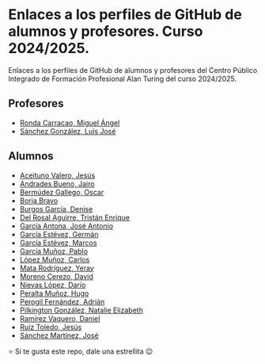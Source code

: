 # Enlaces a los perfiles de GitHub de alumnos y profesores. Curso 2024/2025.

Enlaces a los perfiles de GitHub de alumnos y profesores del Centro Público Integrado de Formación Profesional Alan Turing del curso 2024/2025.

## Profesores

* [Ronda Carracao, Miguel Ángel](https://github.com/profemronda)
* [Sánchez González, Luis José](https://github.com/LuisJoseSanchez)

## Alumnos

* [Aceituno Valero, Jesús]()
* [Andrades Bueno, Jairo]()
* [Bermúdez Gallego, Oscar]()
* [Borja Bravo]()
* [Burgos García, Denise]()
* [Del Rosal Aguirre, Tristán Enrique]()
* [García Antona, José Antonio]()
* [García Estévez, Germán]()
* [García Estévez, Marcos]()
* [García Muñoz, Pablo]()
* [López Muñoz, Carlos]()
* [Mata Rodríguez, Yeray]()
* [Moreno Cerezo, David]()
* [Nievas López, Darío]()
* [Peralta Muñoz, Hugo]()
* [Perogil Fernández, Adrián]()
* [Pilkington González, Natalie Elizabeth]()
* [Ramírez Vaquero, Daniel]()
* [Ruiz Toledo, Jesús]()
* [Sánchez Martínez, José]()

:star: Si te gusta este repo, dale una estrellita :wink:
